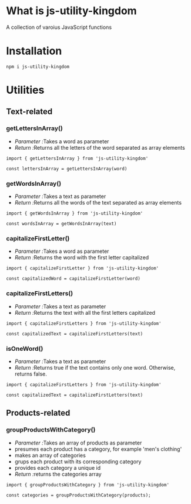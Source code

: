 <h1>What is js-utility-kingdom</h1>

<p>A collection of varoius JavaScript functions</p>

<h1>Installation</h1>

```npm i js-utility-kingdom```

<h1>Utilities</h1>

<h2>Text-related</h2>

<h3>getLettersInArray()</h3>

<ul>
<li><em>Parameter :</em>Takes a word as parameter</li>
<li><em>Return :</em>Returns all the letters of the word separated as array elements</li>
</ul>

```import { getLettersInArray } from 'js-utility-kingdom'```

```const lettersInArray = getLettersInArray(word)```

<h3>getWordsInArray()</h3>

<ul>
<li><em>Parameter :</em>Takes a text as parameter</li>
<li><em>Return :</em>Returns all the words of the text separated as array elements</li>
</ul>

```import { getWordsInArray } from 'js-utility-kingdom'```

```const wordsInArray = getWordsInArray(text)```

<h3>capitalizeFirstLetter()</h3>

<ul>
<li><em>Parameter :</em>Takes a word as parameter</li>
<li><em>Return :</em>Returns the word with the first letter capitalized</li>
</ul>

```import { capitalizeFirstLetter } from 'js-utility-kingdom'```

```const capitalizedWord = capitalizeFirstLetter(word)```

<h3>capitalizeFirstLetters()</h3>

<ul>
<li><em>Parameter :</em>Takes a text as parameter</li>
<li><em>Return :</em>Returns the text with all the first letters capitalized</li>
</ul>

```import { capitalizeFirstLetters } from 'js-utility-kingdom'```

```const capitalizedText = capitalizeFirstLetters(text)```

<h3>isOneWord()</h3>

<ul>
<li><em>Parameter :</em>Takes a text as parameter</li>
<li><em>Return :</em>Returns true if the text contains only one word. Otherwise, returns false.</li>
</ul>

```import { capitalizeFirstLetters } from 'js-utility-kingdom'```

```const capitalizedText = capitalizeFirstLetters(text)```


<h2>Products-related</h2>

<h3>groupProductsWithCategory()</h3>

<ul>
<li><em>Parameter :</em>Takes an array of products as parameter</li> 
<li>presumes each product has a category, for example 'men's clothing'</li> 
<li>makes an array of categories</li> 
<li>grups each product with its corresponding category</li> 
<li>provides each category a unique id</li>
<li><em>Return :</em>returns the categories array</li> 
</ul>

```import { groupProductsWithCategory } from 'js-utility-kingdom'```

```const categories = groupProductsWithCategory(products);```
